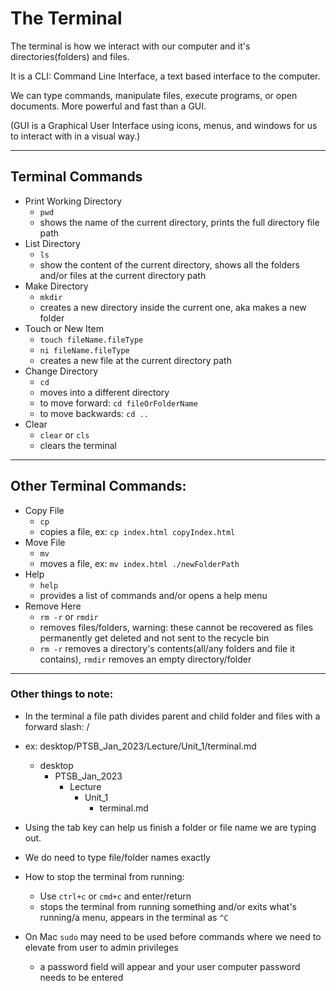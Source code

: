 # The Terminal

The terminal is how we interact with our computer and it's directories(folders) and files.

It is a CLI: Command Line Interface, a text based interface to the computer.

We can type commands, manipulate files, execute programs, or open documents. More powerful and fast than a GUI.

(GUI is a Graphical User Interface using icons, menus, and windows for us to interact with in a visual way.)

<hr />

## Terminal Commands

- Print Working Directory
  - `pwd`
  - shows the name of the current directory, prints the full directory file path
- List Directory
  - `ls`
  - show the content of the current directory, shows all the folders and/or files at the current directory path
- Make Directory
  - `mkdir`
  - creates a new directory inside the current one, aka makes a new folder
- Touch or New Item
  - `touch fileName.fileType`
  - `ni fileName.fileType`
  - creates a new file at the current directory path
- Change Directory
  - `cd`
  - moves into a different directory
  - to move forward: `cd fileOrFolderName`
  - to move backwards: `cd ..`
- Clear
  - `clear` or `cls`
  - clears the terminal

<hr>

## Other Terminal Commands:

- Copy File
  - `cp`
  - copies a file, ex: `cp index.html copyIndex.html`
- Move File
  - `mv`
  - moves a file, ex: `mv index.html ./newFolderPath`
- Help
  - `help`
  - provides a list of commands and/or opens a help menu
- Remove Here
  - `rm -r` or `rmdir`
  - removes files/folders, warning: these cannot be recovered as files permanently get deleted and not sent to the recycle bin
  - `rm -r` removes a directory's contents(all/any folders and file it contains), `rmdir` removes an empty directory/folder

<hr>

### Other things to note:

- In the terminal a file path divides parent and child folder and files with a forward slash: /

- ex: desktop/PTSB_Jan_2023/Lecture/Unit_1/terminal.md

  - desktop
    - PTSB_Jan_2023
      - Lecture
        - Unit_1
          - terminal.md

- Using the tab key can help us finish a folder or file name we are typing out.

- We do need to type file/folder names exactly

- How to stop the terminal from running:

  - Use `ctrl+c` or `cmd+c` and enter/return
  - stops the terminal from running something and/or exits what's running/a menu, appears in the terminal as `^C`

- On Mac `sudo` may need to be used before commands where we need to elevate from user to admin privileges
  - a password field will appear and your user computer password needs to be entered
